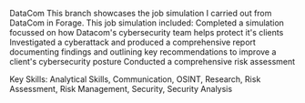 DataCom
This branch showcases the job simulation I carried out from DataCom in Forage.
This job simulation included:
Completed a simulation focussed on how Datacom's cybersecurity team helps protect it's clients
Investigated a cyberattack and produced a comprehensive report documenting findings and outlining key recommendations to improve a client's cybersecurity posture
Conducted a comprehensive risk assessment

Key Skills: 
Analytical Skills,
Communication,
OSINT,
Research,
Risk Assessment,
Risk Management,
Security,
Security Analysis

